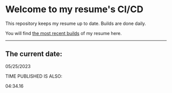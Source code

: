 # Welcome to my resume's CI/CD
This repository keeps my resume up to date. Builds are done daily.
  
You will find [the most recent builds](output/) of my resume here.
* * *
 
## The current date:  
 05/25/2023 
   
  
  
 TIME PUBLISHED IS ALSO: 
  
 04:34.16 
  
  
